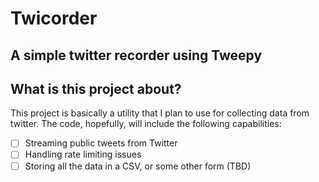 # Twicorder
## A simple twitter recorder using Tweepy

## What is this project about?
This project is basically a utility that I plan to use for collecting data from twitter. The code, hopefully, will
include the following capabilities:
 - [ ] Streaming public tweets from Twitter
 - [ ] Handling rate limiting issues
 - [ ] Storing all the data in a CSV, or some other form (TBD)